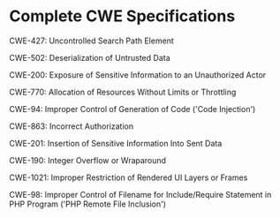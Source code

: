 

# Complete CWE Specifications

CWE-427: Uncontrolled Search Path Element

CWE-502: Deserialization of Untrusted Data

CWE-200: Exposure of Sensitive Information to an Unauthorized Actor

CWE-770: Allocation of Resources Without Limits or Throttling

CWE-94: Improper Control of Generation of Code ('Code Injection')

CWE-863: Incorrect Authorization

CWE-201: Insertion of Sensitive Information Into Sent Data

CWE-190: Integer Overflow or Wraparound

CWE-1021: Improper Restriction of Rendered UI Layers or Frames

CWE-98: Improper Control of Filename for Include/Require Statement in PHP Program ('PHP Remote File Inclusion')